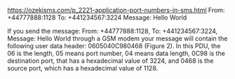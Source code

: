 https://ozekisms.com/p_2221-application-port-numbers-in-sms.html
From: +44777888:1128
To: +441234567:3224
Message: Hello World

If you send the message: From: +44777888:1128, To: +441234567:3224, Message: Hello World through a GSM modem your message will contain the following user data header: 0605040C980468 (Figure 2). In this PDU, the 06 is the length, 05 means port number, 04 means data length, 0C98 is the destination port, that has a hexadecimal value of 3224, and 0468 is the source port, which has a hexadecimal value of 1128.
